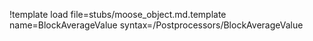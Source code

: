 !template load file=stubs/moose_object.md.template name=BlockAverageValue syntax=/Postprocessors/BlockAverageValue